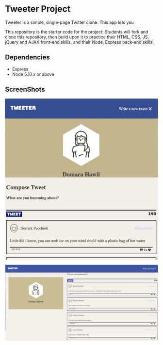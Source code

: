 # Tweeter Project

Tweeter is a simple, single-page Twitter clone. This app lets you

This repository is the starter code for the project: Students will fork and clone this repository, then build upon it to practice their HTML, CSS, JS, jQuery and AJAX front-end skills, and their Node, Express back-end skills.

## Dependencies

- Express
- Node 5.10.x or above

## ScreenShots

!["ScreenShot](https://github.com/Domara7/Tweeter/blob/main/public/docs/Tweeter1.png?raw=true)

!["ScreenShot](https://github.com/Domara7/Tweeter/blob/main/public/docs/Tweeter2.png?raw=true)

